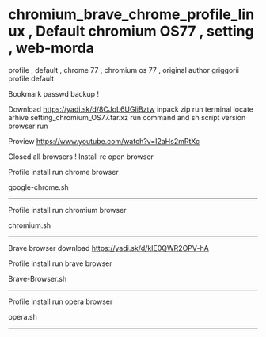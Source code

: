 # chromium_brave_chrome_profile_linux , Default chromium OS77 , setting , web-morda
profile , default , chrome 77 , chromium os 77 , original author griggorii profile default

Bookmark passwd backup !

Download https://yadi.sk/d/8CJoL6UGIiBztw inpack zip run terminal locate arhive setting_chromium_OS77.tar.xz run command and sh script version browser run 

Proview https://www.youtube.com/watch?v=I2aHs2mRtXc

Closed all browsers ! Install re open browser

Profile install run chrome browser

google-chrome.sh

------------------------------------------------------

Profile install run chromium browser

chromium.sh

------------------------------------------------------

Brave browser download https://yadi.sk/d/kIE0QWR2OPV-hA

Profile install run brave browser

Brave-Browser.sh

------------------------------------------------------

Profile install run opera browser

opera.sh

------------------------------------------------------
